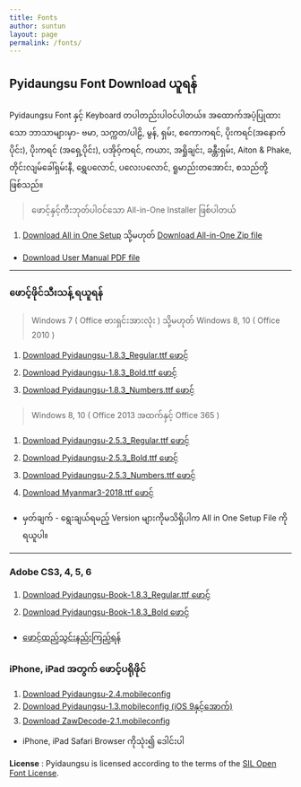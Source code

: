 ```yaml
---
title: Fonts
author: suntun
layout: page
permalink: /fonts/
---
```

## Pyidaungsu Font Download ယူရန်
Pyidaungsu Font နှင့် Keyboard တပါတည်းပါဝင်ပါတယ်။ အထောက်အပံ့ပြုထားသော ဘာသာများမှာ- ဗမာ, သက္ကတ/ပါဠိ, မွန်, ရှမ်း, စကောကရင်, ပိုးကရင်(အနောက်ပိုင်း), ပိုးကရင် (အရှေ့ပိုင်း), ပအိုဝ့်ကရင်, ကယား, အရှိုချင်း, ခန္တီးရှမ်း, Aiton & Phake, တိုင်းလျမ်ခေါ်ရှမ်းနီ, ရွှေပလောင်, ပလေးပလောင်, ရူမာည်းတအောင်း, စသည်တို့ဖြစ်သည်။

> ဖောင့်နှင့်ကီးဘုတ်ပါဝင်သော All-in-One Installer ဖြစ်ပါတယ်

1. [Download All in One Setup][setup]  သို့မဟုတ်  [Download All-in-One Zip file][zip] 
  - [Download User Manual PDF file][pdf]

[setup]: http://www.unicodetoday.org/downloads/All-in-One-Setup-5.2.exe
[zip]: http://www.unicodetoday.org/downloads/All-in-One_Pyidaungsu_Font.zip
[pdf]: http://www.unicodetoday.org/downloads/Pyidaungsu_Font_User_Manual_05.pdf

------

### ဖောင့်ဖိုင်သီးသန့် ရယူရန်

> Windows 7 ( Office ဗားရှင်းအားလုံး ) သို့မဟုတ် Windows 8, 10 ( Office 2010 )

1. [Download Pyidaungsu-1.8.3_Regular.ttf ဖောင့်](http://www.unicodetoday.org/downloads/Pyidaungsu-1.8.3_Regular.ttf)
2. [Download Pyidaungsu-1.8.3_Bold.ttf ဖောင့်](http://www.unicodetoday.org/downloads/Pyidaungsu-1.8.3_Bold.ttf)
3. [Download Pyidaungsu-1.8.3_Numbers.ttf ဖောင့်](http://www.unicodetoday.org/downloads/Pyidaungsu-1.8.3_Numbers.ttf)

> Windows 8, 10 ( Office 2013 အထက်နှင့် Office 365 )

1. [Download Pyidaungsu-2.5.3_Regular.ttf ဖောင့်](http://www.unicodetoday.org/downloads/Pyidaungsu-2.5.3_Regular.ttf)
2. [Download Pyidaungsu-2.5.3_Bold.ttf ဖောင့်](http://www.unicodetoday.org/downloads/Pyidaungsu-2.5.3_Bold.ttf)
3. [Download Pyidaungsu-2.5.3_Numbers.ttf ဖောင့်](http://www.unicodetoday.org/downloads/Pyidaungsu-2.5.3_Numbers.ttf)
4. [Download Myanmar3-2018.ttf ဖောင့် ](http://www.unicodetoday.org/downloads/Myanmar3-2018.ttf)
- မှတ်ချက် - ရွေးချယ်ရမည့် Version များကိုမသိရှိပါက All in One Setup File ကိုရယူပါ။ 

----

### Adobe CS3, 4, 5, 6
1. [Download Pyidaungsu-Book-1.8.3_Regular.ttf ဖောင့်](http://www.unicodetoday.org/downloads/Pyidaungsu-Book-1.8.3_Regular.ttf)
2. [Download Pyidaungsu-Book-1.8.3_Bold ဖောင့်](http://www.unicodetoday.org/downloads/Pyidaungsu-Book-1.8.3_Bold.ttf)
- [ဖောင့်ထည့်သွင်းနည်းကြည့်ရန်](http://localhost/wordpress/?p=2937)

### iPhone, iPad အတွက် ဖောင့်ပရိုဖိုင်
1. [Download Pyidaungsu-2.4.mobileconfig](http://localhost/unicodetoday/downloads/Pyidaungsu-2.4.mobileconfig)
2. [Download Pyidaungsu-1.3.mobileconfig (iOS 9နှင့်အောက်)](http://localhost/unicodetoday/downloads/Pyidaungsu-1.3.mobileconfig)
3. [Download ZawDecode-2.1.mobileconfig](http://localhost/unicodetoday/downloads/ZawDecode-2.1.mobileconfig)
- iPhone, iPad Safari Browser ကိုသုံး၍ ဒေါင်းပါ

 **License** :
Pyidaungsu is licensed according to the terms of the&nbsp;[SIL Open Font License](http://scripts.sil.org/OFL).
